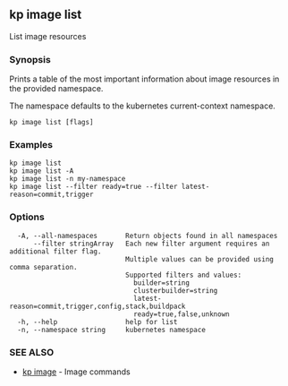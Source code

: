 ## kp image list

List image resources

### Synopsis

Prints a table of the most important information about image resources in the provided namespace.

The namespace defaults to the kubernetes current-context namespace.

```
kp image list [flags]
```

### Examples

```
kp image list
kp image list -A
kp image list -n my-namespace
kp image list --filter ready=true --filter latest-reason=commit,trigger
```

### Options

```
  -A, --all-namespaces       Return objects found in all namespaces
      --filter stringArray   Each new filter argument requires an additional filter flag.
                             Multiple values can be provided using comma separation.
                             Supported filters and values:
                               builder=string
                               clusterbuilder=string
                               latest-reason=commit,trigger,config,stack,buildpack
                               ready=true,false,unknown
  -h, --help                 help for list
  -n, --namespace string     kubernetes namespace
```

### SEE ALSO

* [kp image](kp_image.md)	 - Image commands


